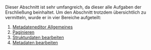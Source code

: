 Dieser Abschnitt ist sehr umfangreich, da dieser alle Aufgaben der Erschließung beinhaltet. Um den Abschnitt trotzdem übersichtlich zu vermitteln, wurde er in vier Bereiche aufgeteilt:

1. [Metadateneditor Allgemeines](Metadateneditor---Allgemeines)
1. [Paginieren](Paginieren)
1. [Strukturdaten bearbeiten](Strukturdaten-bearbeiten)
1. [Metadaten bearbeiten](Metadaten-bearbeiten)